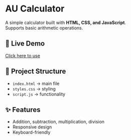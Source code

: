 # AU Calculator

A simple calculator built with **HTML, CSS, and JavaScript**.  
Supports basic arithmetic operations.

## 🚀 Live Demo
[Click here to use](https://vedantsingh123.github.io/calculator-v2/)

## 📂 Project Structure
- `index.html` → main file  
- `styles.css` → styling  
- `script.js` → functionality  

## ✨ Features
- Addition, subtraction, multiplication, division
- Responsive design
- Keyboard-friendly
